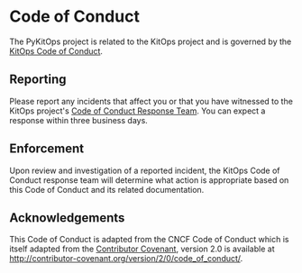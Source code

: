 # Code of Conduct

The PyKitOps project is related to the KitOps project and is governed by the [KitOps Code of Conduct](https://github.com/jozu-ai/kitops/blob/main/CODE-OF-CONDUCT.md).

## Reporting

Please report any incidents that affect you or that you have witnessed to the KitOps project's [Code of Conduct Response Team](mailto:conduct@jozu.com). You can expect a response within three business days.

## Enforcement

Upon review and investigation of a reported incident, the KitOps Code of Conduct response team will determine what action is appropriate based on this Code of Conduct and its related documentation.

## Acknowledgements

This Code of Conduct is adapted from the CNCF Code of Conduct which is itself adapted from the [Contributor Covenant](http://contributor-covenant.org), version 2.0 is available at http://contributor-covenant.org/version/2/0/code_of_conduct/.
